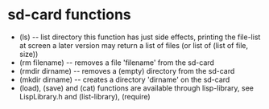 # sd-card functions

* (ls) -- list directory
  this function has just side effects, printing the file-list at screen
  a later version may return a list of files (or list of (list of file, size))
* (rm filename) -- removes a file 'filename' from the sd-card
* (rmdir dirname) -- removes a (empty) directory from the sd-card
* (mkdir dirname) -- creates a directory 'dirname' on the sd-card
* (load), (save)  and (cat) functions are available through lisp-library, see LispLibrary.h and (list-library), (require)  
